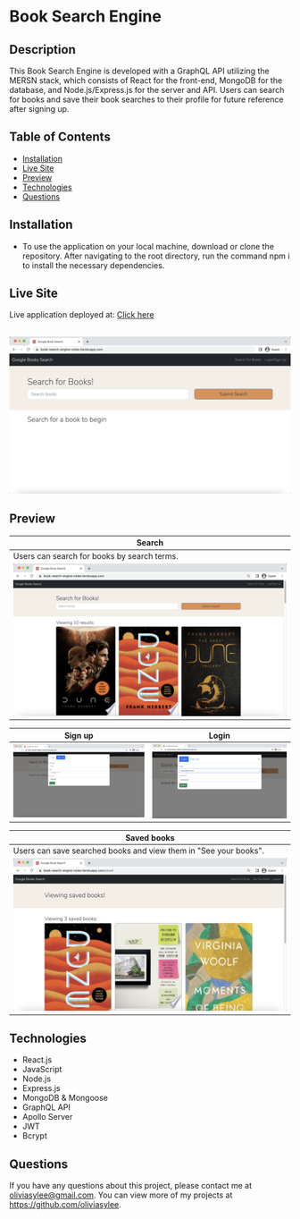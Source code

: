 # Book Search Engine
## Description
This Book Search Engine is developed with a GraphQL API utilizing the MERSN stack, which consists of React for the front-end, MongoDB for the database, and Node.js/Express.js for the server and API. Users can search for books and save their book searches to their profile for future reference after signing up.
## Table of Contents
- [Installation](#Installation)
- [Live Site](#Live-site)
- [Preview](#Preview)
- [Technologies](#Technologies)
- [Questions](#Questions)

## Installation
- To use the application on your local machine, download or clone the repository. After navigating to the root directory, run the command npm i to install the necessary dependencies.

## Live Site
Live application deployed at: [Click here](https://oliviasylee.github.io/my-react-portfolio/) <br> <br>

![preview](./client/public/images/mainpage.png)

## Preview

| Search |
|----------------------|
| Users can search for books by search terms. |
| ![portfolio](./client/public/images/search.png)

| Sign up | Login |
|-----------|-----------|
| ![contact](./client/public/images/sign-up.png)|![resume](./client/public/images/login.png)|

| Saved books |
|----------------------|
| Users can save searched books and view them in "See your books".  |
| ![resume](./client/public/images/saved-books.png)

## Technologies
- React.js
- JavaScript
- Node.js
- Express.js
- MongoDB & Mongoose
- GraphQL API
- Apollo Server
- JWT
- Bcrypt

## Questions
If you have any questions about this project, please contact me at oliviasylee@gmail.com. You can view more of my projects at https://github.com/oliviasylee.